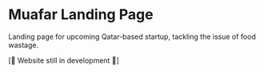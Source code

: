 # Muafar Landing Page
Landing page for upcoming Qatar-based startup, tackling the issue of food wastage.

[🚧 Website still in development 🚧]
